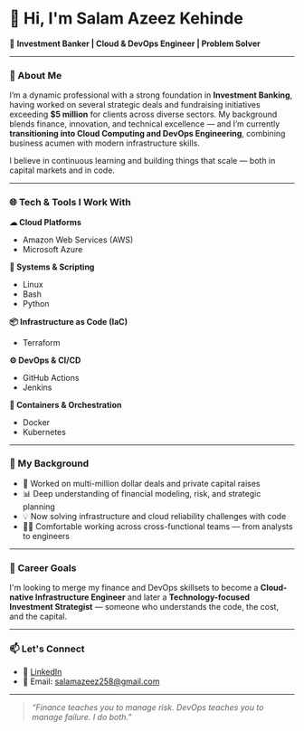 # 👋 Hi, I'm Salam Azeez Kehinde

🚀 **Investment Banker | Cloud & DevOps Engineer | Problem Solver**

---

### 🧠 About Me

I’m a dynamic professional with a strong foundation in **Investment Banking**, having worked on several strategic deals and fundraising initiatives exceeding **$5 million** for clients across diverse sectors. My background blends finance, innovation, and technical excellence — and I’m currently **transitioning into Cloud Computing and DevOps Engineering**, combining business acumen with modern infrastructure skills.

I believe in continuous learning and building things that scale — both in capital markets and in code.

---

### 🌐 Tech & Tools I Work With

**☁ Cloud Platforms**  
- Amazon Web Services (AWS)  
- Microsoft Azure  

**🐧 Systems & Scripting**  
- Linux  
- Bash  
- Python  

**📦 Infrastructure as Code (IaC)**  
- Terraform  

**⚙ DevOps & CI/CD**  
- GitHub Actions  
- Jenkins  

**🐳 Containers & Orchestration**  
- Docker  
- Kubernetes  

---

### 💼 My Background

- 💸 Worked on multi-million dollar deals and private capital raises  
- 📊 Deep understanding of financial modeling, risk, and strategic planning  
- 💡 Now solving infrastructure and cloud reliability challenges with code  
- 🧑‍💻 Comfortable working across cross-functional teams — from analysts to engineers  

---

### 🎯 Career Goals

I'm looking to merge my finance and DevOps skillsets to become a **Cloud-native Infrastructure Engineer** and later a **Technology-focused Investment Strategist** — someone who understands the code, the cost, and the capital.

---

### 📫 Let's Connect

- 🔗 [LinkedIn](https://www.linkedin.com/in/salam-azeez-kehinde-aat-aca-93a776213/)
- 📧 Email: salamazeez258@gmail.com

---

> *“Finance teaches you to manage risk. DevOps teaches you to manage failure. I do both.”*

